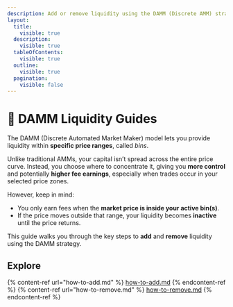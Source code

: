 ```yaml
---
description: Add or remove liquidity using the DAMM (Discrete AMM) strategy on ALEX.
layout:
  title:
    visible: true
  description:
    visible: true
  tableOfContents:
    visible: true
  outline:
    visible: true
  pagination:
    visible: false
---
```


# 🎯 DAMM Liquidity Guides

The DAMM (Discrete Automated Market Maker) model lets you provide liquidity within **specific price ranges**, called *bins*.

Unlike traditional AMMs, your capital isn’t spread across the entire price curve. Instead, you choose where to concentrate it, giving you **more control** and potentially **higher fee earnings**, especially when trades occur in your selected price zones.

However, keep in mind:
- You only earn fees when the **market price is inside your active bin(s)**.
- If the price moves outside that range, your liquidity becomes **inactive** until the price returns.

This guide walks you through the key steps to **add** and **remove** liquidity using the DAMM strategy.

## Explore

{% content-ref url="how-to-add.md" %} [how-to-add.md](how-to-add.md) {% endcontent-ref %}
{% content-ref url="how-to-remove.md" %} [how-to-remove.md](how-to-remove.md) {% endcontent-ref %}
